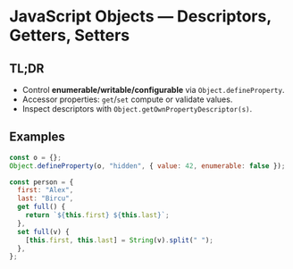 # JavaScript Objects — Descriptors, Getters, Setters

## TL;DR

- Control **enumerable/writable/configurable** via `Object.defineProperty`.
- Accessor properties: `get`/`set` compute or validate values.
- Inspect descriptors with `Object.getOwnPropertyDescriptor(s)`.

## Examples

```js
const o = {};
Object.defineProperty(o, "hidden", { value: 42, enumerable: false });

const person = {
  first: "Alex",
  last: "Bircu",
  get full() {
    return `${this.first} ${this.last}`;
  },
  set full(v) {
    [this.first, this.last] = String(v).split(" ");
  },
};
```
